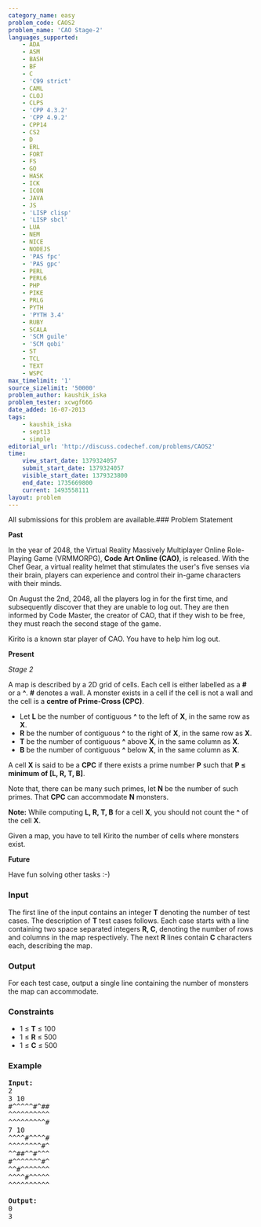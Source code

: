 ```yaml
---
category_name: easy
problem_code: CAOS2
problem_name: 'CAO Stage-2'
languages_supported:
    - ADA
    - ASM
    - BASH
    - BF
    - C
    - 'C99 strict'
    - CAML
    - CLOJ
    - CLPS
    - 'CPP 4.3.2'
    - 'CPP 4.9.2'
    - CPP14
    - CS2
    - D
    - ERL
    - FORT
    - FS
    - GO
    - HASK
    - ICK
    - ICON
    - JAVA
    - JS
    - 'LISP clisp'
    - 'LISP sbcl'
    - LUA
    - NEM
    - NICE
    - NODEJS
    - 'PAS fpc'
    - 'PAS gpc'
    - PERL
    - PERL6
    - PHP
    - PIKE
    - PRLG
    - PYTH
    - 'PYTH 3.4'
    - RUBY
    - SCALA
    - 'SCM guile'
    - 'SCM qobi'
    - ST
    - TCL
    - TEXT
    - WSPC
max_timelimit: '1'
source_sizelimit: '50000'
problem_author: kaushik_iska
problem_tester: xcwgf666
date_added: 16-07-2013
tags:
    - kaushik_iska
    - sept13
    - simple
editorial_url: 'http://discuss.codechef.com/problems/CAOS2'
time:
    view_start_date: 1379324057
    submit_start_date: 1379324057
    visible_start_date: 1379323800
    end_date: 1735669800
    current: 1493558111
layout: problem
---
```

All submissions for this problem are available.### Problem Statement

**Past**

In the year of 2048, the Virtual Reality Massively Multiplayer Online Role-Playing Game (VRMMORPG), **Code Art Online (CAO)**, is released. With the Chef Gear, a virtual reality helmet that stimulates the user's five senses via their brain, players can experience and control their in-game characters with their minds.

On August the 2nd, 2048, all the players log in for the first time, and subsequently discover that they are unable to log out. They are then informed by Code Master, the creator of CAO, that if they wish to be free, they must reach the second stage of the game.

Kirito is a known star player of CAO. You have to help him log out.

**Present**

_Stage 2_

A map is described by a 2D grid of cells. Each cell is either labelled as a **\#** or a **^**. **\#** denotes a wall. A monster exists in a cell if the cell is not a wall and the cell is a **centre of Prime-Cross (CPC)**.

- Let **L** be the number of contiguous **^** to the left of **X**, in the same row as **X**.
- **R** be the number of contiguous **^** to the right of **X**, in the same row as **X**.
- **T** be the number of contiguous **^** above **X**, in the same column as **X**.
- **B** be the number of contiguous **^** below **X**, in the same column as **X**.

A cell **X** is said to be a **CPC** if there exists a prime number **P** such that **P ≤ minimum of \[L, R, T, B\]**.

Note that, there can be many such primes, let **N** be the number of such primes. That **CPC** can accommodate **N** monsters.

**Note:** While computing **L, R, T, B** for a cell **X**, you should not count the **^** of the cell **X**.

Given a map, you have to tell Kirito the number of cells where monsters exist.

**Future**

Have fun solving other tasks :-)

### Input

The first line of the input contains an integer **T** denoting the number of test cases. The description of **T** test cases follows. Each case starts with a line containing two space separated integers **R, C**, denoting the number of rows and columns in the map respectively. The next **R** lines contain **C** characters each, describing the map.

### Output

For each test case, output a single line containing the number of monsters the map can accommodate.

### Constraints

- 1 ≤ **T** ≤ 100
- 1 ≤ **R** ≤ 500
- 1 ≤ **C** ≤ 500

### Example

<pre><b>Input:</b>
2
3 10
#^^^^^#^##
^^^^^^^^^^
^^^^^^^^^#
7 10
^^^^#^^^^#
^^^^^^^^#^
^^##^^#^^^
#^^^^^^^#^
^^#^^^^^^^
^^^^#^^^^^
^^^^^^^^^^

<b>Output:</b>
0
3
</pre>